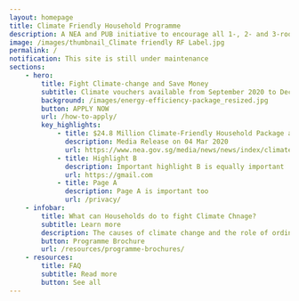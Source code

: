 ```yaml
---
layout: homepage
title: Climate Friendly Household Programme
description: A NEA and PUB initiative to encourage all 1-, 2- and 3-room HDB households to be energy and water efficient
image: /images/thumbnail_Climate friendly RF Label.jpg
permalink: /
notification: This site is still under maintenance
sections:
    - hero:
        title: Fight Climate-change and Save Money
        subtitle: Climate vouchers available from September 2020 to December 2023
        background: /images/energy-efficiency-package_resized.jpg
        button: APPLY NOW
        url: /how-to-apply/
        key_highlights:
            - title: $24.8 Million Climate-Friendly Household Package announcement
              description: Media Release on 04 Mar 2020
              url: https://www.nea.gov.sg/media/news/news/index/climate-friendly-household-package-to-help-households#:~:text=Environmental%20Research%20%26%20Development-,%2424.8%20Million%20Climate%2DFriendly%20Household%20Package%20To%20Help%20Households,To%20Energy%20%26%20Water%20Efficient%20Appliances&text=In%20addition%2C%20the%20%E2%80%9CSwitch%20and,three%2Droom%20public%20housing%20households.
            - title: Highlight B
              description: Important highlight B is equally important
              url: https://gmail.com
            - title: Page A
              description: Page A is important too
              url: /privacy/
    - infobar:
        title: What can Households do to fight Climate Chnage?
        subtitle: Learn more
        description: The causes of climate change and the role of ordinary citizens
        button: Programme Brochure
        url: /resources/programme-brochures/
    - resources:
        title: FAQ
        subtitle: Read more
        button: See all
---
```

